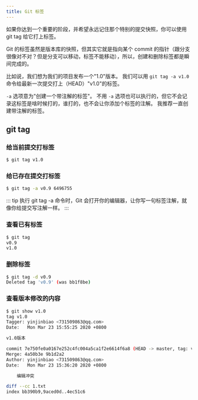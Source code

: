 ```yaml
---
title: Git 标签
---
```



如果你达到一个重要的阶段，并希望永远记住那个特别的提交快照，你可以使用 git tag 给它打上标签。

Git 的标签虽然是版本库的快照，但其实它就是指向某个 commit 的指针（跟分支很像对不对？但是分支可以移动，标签不能移动），所以，创建和删除标签都是瞬间完成的。

比如说，我们想为我们的项目发布一个"1.0"版本。 我们可以用 `git tag -a v1.0` 命令给最新一次提交打上（HEAD）"v1.0"的标签。

`-a` 选项意为"创建一个带注解的标签"。 不用 `-a` 选项也可以执行的，但它不会记录这标签是啥时候打的，谁打的，也不会让你添加个标签的注解。 我推荐一直创建带注解的标签。

## git tag

### 给当前提交打标签
```sh
$ git tag v1.0
```

### 给已存在提交打标签
```sh
$ git tag -a v0.9 6496755
```

::: tip
执行 git tag -a 命令时，Git 会打开你的编辑器，让你写一句标签注解，就像你给提交写注解一样。
:::


### 查看已有标签
```sh
$ git tag
v0.9
v1.0
```

### 删除标签
```sh
$ git tag -d v0.9
Deleted tag 'v0.9' (was bb1f8be)
```

### 查看版本修改的内容
```sh
$ git show v1.0
tag v1.0
Tagger: yinjinbiao <731509863@qq.com>
Date:   Mon Mar 23 15:55:25 2020 +0800

v1.0版本

commit 7e750fe0a0167e252c4fc004a5ca1f2e6614f6a8 (HEAD -> master, tag: v1.0)
Merge: 4a50b3e 9b1d2a2
Author: yinjinbiao <731509863@qq.com>
Date:   Mon Mar 23 15:36:20 2020 +0800

    编辑冲突

diff --cc 1.txt
index bb390b9,9aced0d..4ec51c6
```

